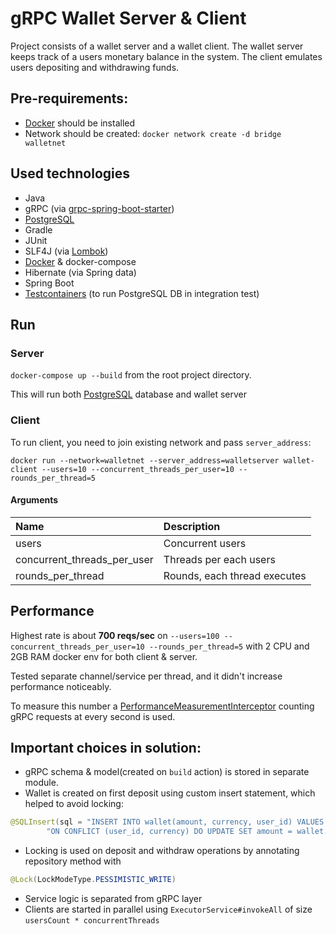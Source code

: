 # gRPC Wallet Server & Client
Project consists of a wallet server and a wallet client. The wallet server keeps track
of a users monetary balance in the system. The client emulates users depositing and
withdrawing funds.

## Pre-requirements:
* [Docker][d] should be installed
* Network should be created: `docker network create -d bridge walletnet`

## Used technologies
* Java
* gRPC (via [grpc-spring-boot-starter][g])
* [PostgreSQL][p]
* Gradle
* JUnit
* SLF4J (via [Lombok][l])
* [Docker][d] & docker-compose
* Hibernate (via Spring data)
* Spring Boot
* [Testcontainers][t] (to run PostgreSQL DB in integration test)

## Run
### Server
``docker-compose up --build``
from the root project directory.

This will run both [PostgreSQL][p] database and wallet server

### Client
To run client, you need to join existing network and pass `server_address`:
```docker build -t wallet-client . &&
docker run --network=walletnet --server_address=walletserver wallet-client --users=10 --concurrent_threads_per_user=10 --rounds_per_thread=5
```

#### Arguments
| Name                        | Description                |
|:----------------------------|:---------------------------|
|users                        |Concurrent users            |  
|concurrent_threads_per_user  |Threads per each users      |
|rounds_per_thread            |Rounds, each thread executes|

## Performance
Highest rate is about **700 reqs/sec**
on ```--users=100 --concurrent_threads_per_user=10 --rounds_per_thread=5```
with 2 CPU and 2GB RAM docker env for both client & server.

Tested separate channel/service per thread, and it didn't increase performance noticeably.

To measure this number a [PerformanceMeasurementInterceptor](/server/src/main/java/by/botyanov/wallet/server/grpc/interceptor/PerformanceMeasurementInterceptor.java)
counting gRPC requests at every second is used.

## Important choices in solution:
* gRPC schema & model(created on `build` action) is stored in separate module.
* Wallet is created on first deposit using custom insert statement, which helped to avoid locking:
```java
@SQLInsert(sql = "INSERT INTO wallet(amount, currency, user_id) VALUES (?, ?, ?) " +
        "ON CONFLICT (user_id, currency) DO UPDATE SET amount = wallet.amount + EXCLUDED.amount")
```
* Locking is used on deposit and withdraw operations by annotating repository method with
```java
@Lock(LockModeType.PESSIMISTIC_WRITE)
```
* Service logic is separated from gRPC layer
* Clients are started in parallel using `ExecutorService#invokeAll` of size `usersCount * concurrentThreads`

[d]: https://www.docker.com/
[p]: https://www.postgresql.org
[g]: https://github.com/LogNet/grpc-spring-boot-starter
[l]: https://projectlombok.org/
[t]: https://www.testcontainers.org/
